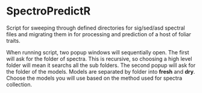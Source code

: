 # SpectroPredictR
Script for sweeping through defined directories for sig/sed/asd spectral files and migrating them in for processing and prediction of a host of foliar traits.

When running script, two popup windows will sequentially open.  The first will ask for the folder of spectra.  This is recursive, so choosing a high level folder will mean it searchs all the sub folders.  The second popup will ask for the folder of the models.  Models are separated by folder into **fresh** and **dry**.  Choose the models you will use based on the method used for spectra collection.
